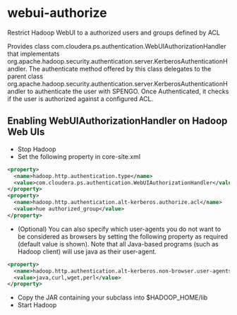 # webui-authorize
Restrict Hadoop WebUI to a authorized users and groups defined by ACL

Provides class com.cloudera.ps.authentication.WebUIAuthorizationHandler that implementats org.apache.hadoop.security.authentication.server.KerberosAuthenticationHandler. The authenticate method offered by this class delegates to the parent class org.apache.hadoop.security.authentication.server.KerberosAuthenticationHandler to authenticate the user with SPENGO. Once Authenticated, it checks if the user is authorized against a configured ACL.

## Enabling WebUIAuthorizationHandler on Hadoop Web UIs
* Stop Hadoop
* Set the following property in core-site.xml
```xml
<property>
  <name>hadoop.http.authentication.type</name>
  <value>com.cloudera.ps.authentication.WebUIAuthorizationHandler</value>
</property>
<property>
  <name>hadoop.http.authentication.alt-kerberos.authorize.acl</name>
  <value>hue authorized_group</value>
</property>
```    
* (Optional) You can also specify which user-agents you do not want to be considered as browsers by setting the following property as required (default value is shown). Note that all Java-based programs (such as Hadoop client) will use java as their user-agent.
```xml
<property>
  <name>hadoop.http.authentication.alt-kerberos.non-browser.user-agents</name>
  <value>java,curl,wget,perl</value>
</property>
```
* Copy the JAR containing your subclass into $HADOOP_HOME/lib
* Start Hadoop
